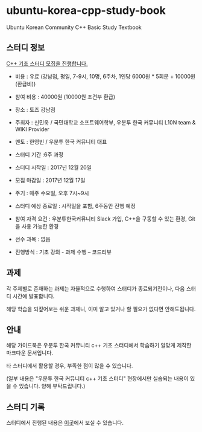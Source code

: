 # ubuntu-korea-cpp-study-book

Ubuntu Korean Community C++ Basic Study Textbook

## 스터디 정보

[C++ 기초 스터디 모집을 진행합니다.](https://survey.ubuntu-kr.org/index.php/413361?lang=ko)

* 비용 : 유료 (강남점, 평일, 7-9시, 10명, 6주차, 1인당 6000원 * 5회분 + 10000원(환급비))

* 참여 비용 : 40000원 (10000원 조건부 환급)

* 장소 : 토즈 강남점

* 주최자 : 신민욱 / 국민대학교 소프트웨어학부, 우분투 한국 커뮤니티 L10N team & WIKI Provider

* 멘토 : 한영빈 / 우분투 한국 커뮤니티 대표

* 스터디 기간 :6주 과정

* 스터디 시작일 : 2017년 12월 20일

* 모집 마감일 : 2017년 12월 17일

* 주기 : 매주 수요일, 오후 7시~9시

* 스터디 예상 종료일 : 시작일을 포함, 6주동안 진행 예정

* 참여 자격 요건 : 우분투한국커뮤니티 Slack 가입, C++을 구동할 수 있는 환경, Git을 사용 가능한 환경

* 선수 과목 : 없음

* 진행방식 : 기초 강의 - 과제 수행 – 코드리뷰

## 과제

각 주제별로 존재하는 과제는 자율적으로 수행하여 스터디가 종료되기전이나, 다음 스터디 시간에 발표합니다.

해당 학습을 되짚어보는 쉬운 과제니, 이미 알고 있거나 할 필요가 없다면 안해도됩니다.

## 안내

해당 가이드북은 우분투 한국 커뮤니티 c++ 기초 스터디에서  학습하기 알맞게 제작한 마크다운 문서입니다.

타 스터디에서 활용할 경우, 부족한 점이 많을 수 있습니다.

(일부 내용은 "우분투 한국 커뮤니티 c++ 기초 스터디" 현장에서만 실습되는 내용이 있을 수 있습니다. 양해 부탁드립니다.)

## 스터디 기록

스터디에서 진행된 내용은 [이곳](https://wiki.ubuntu-kr.org/index.php/C%2B%2B_Basic_Study)에서 보실 수 있습니다.
